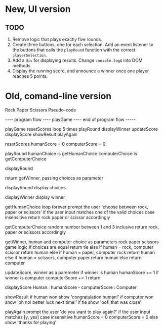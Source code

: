 # New, UI version
## TODO
1. Remove logic that plays exactly five rounds.
2. Create three buttons, one for each selection. Add an event listener to the buttons that calls the `playRound` function with the correct `playerSelection`.
3. Add a `div` for displaying results. Change `console.log`s into DOM methods.
4. Display the running score, and announce a winner once one player reaches 5 points.


# Old, comand-line version
Rock Paper Scissors Pseudo-code

---- program flow ----
playGame
---- end of program flow -----

playGame
  resetScores
  loop 5 times
    playRound
    displayWinner
    updateScore
    displayScore
  showResult
  playAgain

resetScores
  humanScore = 0 
  computerScore = 0 

playRound
  humanChoice is getHumanChoice
  computerChoice is getComputerChoice

  displayRound 

  return getWinner, passing choices as parameter

displayRound
  display choices

displayWinner
  display winner

getHumanChoice
  loop forever
  prompt the user
    'choose between rock, paper or scissors'
  if the user input matches one of the valid choices case insensitive
    return rock paper or scissor accordingly
    
getComputerChoice
  random number between 1 and 3 inclusive
  return rock, paper or scissors accordingly

getWinner, human and computer choice as parameters
  rock paper scissors game logic
    if choices are equal
      return tie
    else if human = rock, computer scissor
      return human
    else if human = paper, computer rock
      return human
    else if human = scissors, computer paper
      return human
    else
      return computer

updateScore, winner as a paremeter
  if winner is human
    humanScore += 1
  if winner is computer
    computerScore += 1
  return

displayScore
  Human : humanScore - computerScore : Computer

showResult
  if human won
    show 'congratulation human!'
  if computer won
    show 'oh no! better luck next time!'
  if tie
    show 'oof! that was close'

playAgain
  prompt the user
    'do you want to play again?'
  if the user input matches [y, yes] case insensitive
    humanScore = 0
    computerScore = 0
  else
    show 'thanks for playing'
